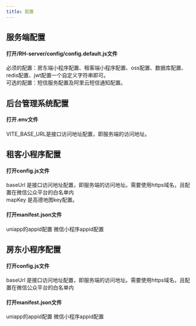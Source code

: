 ```yaml
---
title: 配置
---
```

## 服务端配置
#### 打开/RH-server/config/config.default.js文件
必须的配置：房东端小程序配置、租客端小程序配置、oss配置、数据库配置、redis配置、jwt配置一个自定义字符串即可。  
可选的配置：短信服务配置及阿里云短信通知配置。
## 后台管理系统配置
#### 打开.env文件
VITE_BASE_URL是接口访问地址配置，即服务端的访问地址。
## 租客小程序配置
#### 打开config.js文件
baseUrl 是接口访问地址配置，即服务端的访问地址。需要使用https域名，且配置在微信公众平台的白名单内  
mapKey 是高德地图key配置。
#### 打开manifest.json文件 
uniapp的appid配置   微信小程序appid配置
## 房东小程序配置
#### 打开config.js文件
baseUrl 是接口访问地址配置，即服务端的访问地址。需要使用https域名，且配置在微信公众平台的白名单内
#### 打开manifest.json文件 
uniapp的appid配置   微信小程序appid配置